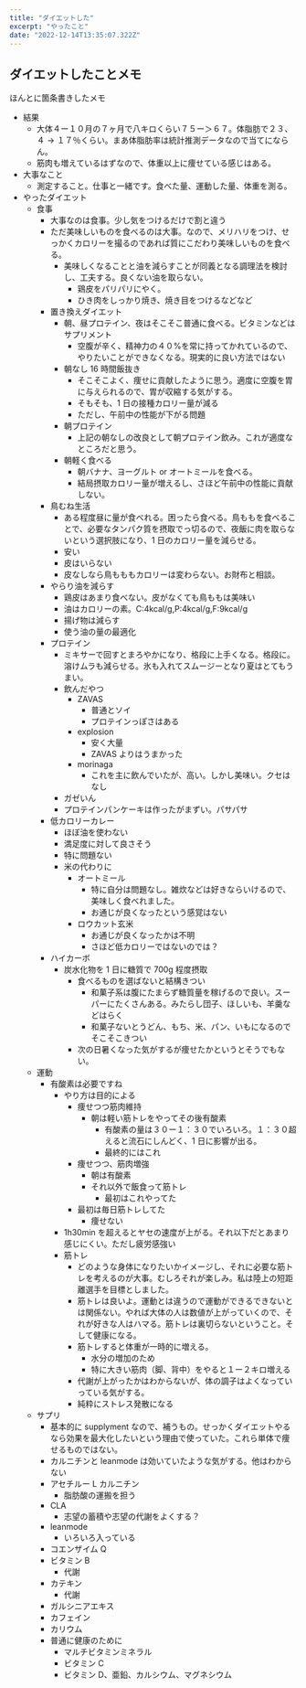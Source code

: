 ```yaml
---
title: "ダイエットした"
excerpt: "やったこと"
date: "2022-12-14T13:35:07.322Z"
---
```


## ダイエットしたことメモ

ほんとに箇条書きしたメモ

- 結果
  - 大体４ー１０月の７ヶ月で八キロくらい７５ー＞６７。体脂肪で２３、４ → １７％くらい。まあ体脂肪率は統計推測データなので当てにならん。
  - 筋肉も増えているはずなので、体重以上に痩せている感じはある。
- 大事なこと
  - 測定すること。仕事と一緒です。食べた量、運動した量、体重を測る。
- やったダイエット
  - 食事
    - 大事なのは食事。少し気をつけるだけで割と違う
    - ただ美味しいものを食べるのは大事。なので、メリハリをつけ、せっかくカロリーを撮るのであれば質にこだわり美味しいものを食べる。
      - 美味しくなることと油を減らすことが同義となる調理法を検討し、工夫する。良くない油を取らない。
        - 鶏皮をパリパリにやく。
        - ひき肉をしっかり焼き、焼き目をつけるなどなど
    - 置き換えダイエット
      - 朝、昼プロテイン、夜はそこそこ普通に食べる。ビタミンなどはサプリメント
        - 空腹が辛く、精神力の４０%を常に持ってかれているので、やりたいことができなくなる。現実的に良い方法ではない
      - 朝なし 16 時間飯抜き
        - そこそこよく、痩せに貢献したように思う。適度に空腹を胃に与えられるので、胃が収縮する気がする。
        - そもそも、1 日の接種カロリー量が減る
        - ただし、午前中の性能が下がる問題
      - 朝プロテイン
        - 上記の朝なしの改良として朝プロテイン飲み。これが適度なところだと思う。
      - 朝軽く食べる
        - 朝バナナ、ヨーグルト or オートミールを食べる。
        - 結局摂取カロリー量が増えるし、さほど午前中の性能に貢献しない。
    - 鳥むね生活
      - ある程度昼に量が食べれる。困ったら食べる。鳥ももを食べることで、必要なタンパク質を摂取でっ切るので、夜飯に肉を取らないという選択肢になり、1 日のカロリー量を減らせる。
      - 安い
      - 皮はいらない
      - 皮なしなら鳥もももカロリーは変わらない。お財布と相談。
    - やらり油を減らす
      - 鶏皮はあまり食べない。皮がなくても鳥ももは美味い
      - 油はカロリーの素。C:4kcal/g,P:4kcal/g,F:9kcal/g
      - 揚げ物は減らす
      - 使う油の量の最適化
    - プロテイン
      - ミキサーで回すとまろやかになり、格段に上手くなる。格段に。溶けムラも減らせる。氷も入れてスムージーとなり夏はとてもうまい。
      - 飲んだやつ
        - ZAVAS
          - 普通とソイ
          - プロテインっぽさはある
        - explosion
          - 安く大量
          - ZAVAS よりはうまかった
        - morinaga
          - これを主に飲んでいたが、高い。しかし美味い。クセはなし
      - ガゼいん
      - プロテインパンケーキは作ったがまずい。パサパサ
    - 低カロリーカレー
      - ほぼ油を使わない
      - 満足度に対して良さそう
      - 特に問題ない
      - 米の代わりに
        - オートミール
          - 特に自分は問題なし。雑炊などは好きならいけるので、美味しく食べれました。
          - お通じが良くなったという感覚はない
        - ロウカット玄米
          - お通じが良くなったかは不明
          - さほど低カロリーではないのでは？
    - ハイカーボ
      - 炭水化物を 1 日に糖質で 700g 程度摂取
        - 食べるものを選ばないと結構きつい
          - 和菓子系は腹にたまらず糖質量を稼げるので良い。スーパーにたくさんある。みたらし団子、ほしいも、羊羹などはらく
          - 和菓子ないとうどん、もち、米、パン、いもになるのでそこそこきつい
        - 次の日暑くなった気がするが痩せたかというとそうでもない。
  - 運動
    - 有酸素は必要ですね
      - やり方は目的による
        - 痩せつつ筋肉維持
          - 朝は軽い筋トレをやってその後有酸素
            - 有酸素の量は３０ー１：３０でいろいろ。１：３０超えると流石にしんどく、1 日に影響が出る。
            - 最終的にはこれ
        - 痩せつつ、筋肉増強
          - 朝は有酸素
          - それ以外で飯食って筋トレ
            - 最初はこれやってた
        - 最初は毎日筋トレしてた
          - 痩せない
      - 1h30min を超えるとヤセの速度が上がる。それ以下だとあまり感じにくい。ただし疲労感強い
      - 筋トレ
        - どのような身体になりたいかイメージし、それに必要な筋トレを考えるのが大事。むしろそれが楽しみ。私は陸上の短距離選手を目標としました。
        - 筋トレは良いよ。運動とは違うので運動ができるできないとは関係ない。やれば大体の人は数値が上がっていくので、それが好きな人はハマる。筋トレは裏切らないということ。そして健康になる。
        - 筋トレすると体重が一時的に増える。
          - 水分の増加のため
          - 特に大きい筋肉（脚、背中）をやると１ー２キロ増える
        - 代謝が上がったかはわからないが、体の調子はよくなっていっている気がする。
        - 純粋にストレス発散になる
  - サプリ
    - 基本的に supplyment なので、補うもの。せっかくダイエットやるなら効果を最大化したいという理由で使っていた。これら単体で痩せるものではない。
    - カルニチンと leanmode は効いていたような気がする。他はわからない
    - アセチルー L カルニチン
      - 脂肪酸の運搬を担う
    - CLA
      - 志望の蓄積や志望の代謝をよくする？
    - leanmode
      - いろいろ入っている
    - コエンザイム Q
    - ビタミン B
      - 代謝
    - カテキン
      - 代謝
    - ガルシニアエキス
    - カフェイン
    - カリウム
    - 普通に健康のために
      - マルチビタミンミネラル
      - ビタミン C
      - ビタミン D、亜鉛、カルシウム、マグネシウム
